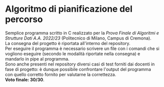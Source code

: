 # Algoritmo di pianificazione del percorso
Semplice programma scritto in C realizzato per la _Prova Finale di Algoritmi e Strutture Dati A.A. 2022/23_ (Politecnico di Milano, Campus di Cremona).\
La consegna del progetto è riportata all'interno del repository.\
Per eseguire il programma è necessario scrivere un file con i comandi che si vogliono eseguire (secondo le modalità riportate nella consegna) e mandarlo in pipe al programma.\
Sono anche presenti nel repository diversi casi di test forniti dai docenti in fase di progetto: è dunque possibile confrontare l'output del programma con quello corretto fornito per valutarne la correttezza.\
**Voto finale: 30/30**.
